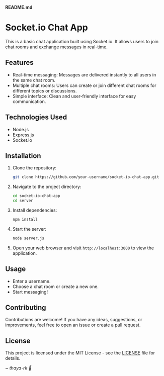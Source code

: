 
**README.md**

# Socket.io Chat App

This is a basic chat application built using Socket.io. It allows users to join chat rooms and exchange messages in real-time.

## Features

- Real-time messaging: Messages are delivered instantly to all users in the same chat room.
- Multiple chat rooms: Users can create or join different chat rooms for different topics or discussions.
- Simple interface: Clean and user-friendly interface for easy communication.

## Technologies Used

- Node.js
- Express.js
- Socket.io

## Installation

1. Clone the repository:

    ```bash
    git clone https://github.com/your-username/socket-io-chat-app.git
    ```

2. Navigate to the project directory:

    ```bash
    cd socket-io-chat-app
    cd server
    ```

3. Install dependencies:

    ```bash
    npm install
    ```

4. Start the server:

    ```bash
    node server.js
    ```

5. Open your web browser and visit `http://localhost:3000` to view the application.

## Usage

- Enter a username.
- Choose a chat room or create a new one.
- Start messaging!

## Contributing

Contributions are welcome! If you have any ideas, suggestions, or improvements, feel free to open an issue or create a pull request.

## License

This project is licensed under the MIT License - see the [LICENSE](LICENSE) file for details.

*~ thaya-rk 👾*
